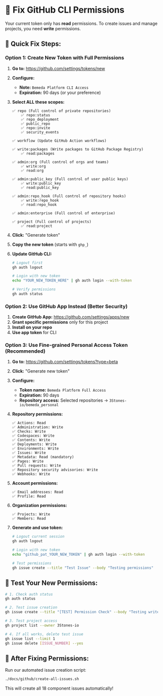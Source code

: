 # 🔧 Fix GitHub CLI Permissions

Your current token only has **read** permissions. To create issues and manage projects, you need **write** permissions.

## 🚀 Quick Fix Steps:

### Option 1: Create New Token with Full Permissions

1. **Go to:** https://github.com/settings/tokens/new

2. **Configure:**
   - **Note:** `Bemeda Platform CLI Access`
   - **Expiration:** 90 days (or your preference)
   
3. **Select ALL these scopes:**
   ```
   ✅ repo (Full control of private repositories)
       ✅ repo:status
       ✅ repo_deployment
       ✅ public_repo
       ✅ repo:invite
       ✅ security_events
   
   ✅ workflow (Update GitHub Action workflows)
   
   ✅ write:packages (Write packages to GitHub Package Registry)
       ✅ read:packages
   
   ✅ admin:org (Full control of orgs and teams)
       ✅ write:org
       ✅ read:org
   
   ✅ admin:public_key (Full control of user public keys)
       ✅ write:public_key
       ✅ read:public_key
   
   ✅ admin:repo_hook (Full control of repository hooks)
       ✅ write:repo_hook
       ✅ read:repo_hook
   
   ✅ admin:enterprise (Full control of enterprise)
   
   ✅ project (Full control of projects)
       ✅ read:project
   ```

4. **Click:** "Generate token"

5. **Copy the new token** (starts with `ghp_`)

6. **Update GitHub CLI:**
   ```bash
   # Logout first
   gh auth logout
   
   # Login with new token
   echo "YOUR_NEW_TOKEN_HERE" | gh auth login --with-token
   
   # Verify permissions
   gh auth status
   ```

### Option 2: Use GitHub App Instead (Better Security)

1. **Create GitHub App:** https://github.com/settings/apps/new
2. **Grant specific permissions** only for this project
3. **Install on your repo**
4. **Use app token** for CLI

### Option 3: Use Fine-grained Personal Access Token (Recommended)

1. **Go to:** https://github.com/settings/tokens?type=beta

2. **Click:** "Generate new token"

3. **Configure:**
   - **Token name:** `Bemeda Platform Full Access`
   - **Expiration:** 90 days
   - **Repository access:** Selected repositories → `3Stones-io/bemeda_personal`

4. **Repository permissions:**
   ```
   ✅ Actions: Read
   ✅ Administration: Write
   ✅ Checks: Write
   ✅ Codespaces: Write
   ✅ Contents: Write
   ✅ Deployments: Write
   ✅ Environments: Write
   ✅ Issues: Write
   ✅ Metadata: Read (mandatory)
   ✅ Pages: Write
   ✅ Pull requests: Write
   ✅ Repository security advisories: Write
   ✅ Webhooks: Write
   ```

5. **Account permissions:**
   ```
   ✅ Email addresses: Read
   ✅ Profile: Read
   ```

6. **Organization permissions:**
   ```
   ✅ Projects: Write
   ✅ Members: Read
   ```

7. **Generate and use token:**
   ```bash
   # Logout current session
   gh auth logout
   
   # Login with new token
   echo "github_pat_YOUR_NEW_TOKEN" | gh auth login --with-token
   
   # Test permissions
   gh issue create --title "Test Issue" --body "Testing permissions"
   ```

## 🧪 Test Your New Permissions:

```bash
# 1. Check auth status
gh auth status

# 2. Test issue creation
gh issue create --title "[TEST] Permission Check" --body "Testing write permissions" --label "platform"

# 3. Test project access
gh project list --owner 3Stones-io

# 4. If all works, delete test issue
gh issue list --limit 1
gh issue delete [ISSUE_NUMBER] --yes
```

## 🎯 After Fixing Permissions:

Run our automated issue creation script:
```bash
./docs/github/create-all-issues.sh
```

This will create all 18 component issues automatically!